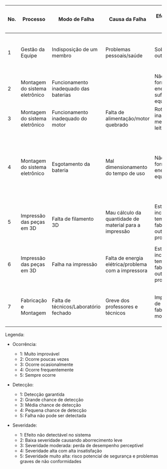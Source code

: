 | No. | Processo | Modo de Falha | Causa da Falha | Efeito da Falha Local | Efeito da Falha Global | Severidade | Ocorrência | Detecção | Número de Priorização de Risco (NPR) | Plano de Ação | Responsável | Prevenção |
|-----|----------|---------------|----------------|-----------------------|------------------------|------------|------------|----------|-------|----------------|-------------|-----------|
| 1   | Gestão da Equipe | Indisposição de um membro | Problemas pessoais/saúde | Sobrecarregar outros membros | Atraso nas atividades| 3 | 4 | 1 | 12 | Redistribuição das atividades entre membros competentes | Gerência | Comunicação prévia nas reuniões e/ou grupo de conversa |
| 2   | Montagem do sistema eletrônico | Funcionamento inadequado das baterias | | Não fornecimento de energia suficiente aos equipamentos | Não entrega do projeto por mau funcionamento | 5 | 1 | 1 | 5 | Troca da bateria por uma reserva | Energia | Testes com as baterias |
| 3   | Montagem do sistema eletrônico | Funcionamento inadequado do motor | Falta de alimentação/motor quebrado | Rotação inadequada da mesa durante a leitura da peça | Não entrega do projeto por mau funcionamento | 5 | 1 | 1 | 5 | Troca do motor por um motor reserva | Eletrônica | Testes com o motor |
| 4   | Montagem do sistema eletrônico | Esgotamento da bateria | Mal dimensionamento do tempo de uso | Não fornecimento de energia para os equipamentos | Não entrega do projeto por mau funcionamento | 5 | 2 | 1 | 10 | Troca da bateria por uma reserva | Energia | Dimensionar as baterias de acordo com o tempo de funcionamento do projeto e verificar se o tempo é suficiente para a apresentação |
| 5   | Impressão das peças em 3D | Falta de filamento 3D | Mau cálculo da quantidade de material para a impressão | Estrutura incompleta/Mais tempo para fabricação com outros processos | Atraso na entrega do projeto | 3 | 2 | 1 | 6 | Uso de outros materiais e processo de fabricação para fazer a estrutura | Estrutura | Imprimir com antecedência e revisar o cálculo de quantidade de filamento |
| 6   | Impressão das peças em 3D | Falha na impressão | Falta de energia elétrica/problema com a impressora | Estrutura incompleta/Mais tempo para fabricação com outros processos | Atraso na entrega do projeto | 3 | 2 | 1 | 6 | Uso de outros materiais e processo de fabricação para fazer a estrutura | Estrutura | Imprimir com antecedência e deixar um membro responsável vistoriando a impressão |
| 7   | Fabricação e Montagem | Falta de técnicos/Laboratório fechado | Greve dos professores e técnicos | Impossibilidade de fazer a fabricação e montagem | Atraso ou não entrega do projeto | 5 | 2 | 1 | 10 | Encontrar outro local que se possa fazer a fabricação e montagem | Estrutura | Fazer a fabricação e montagem com antecedência |

Legenda:

- Ocorrência:
  - 1: Muito improvável
  - 2: Ocorre poucas vezes
  - 3: Ocorre ocasionalmente
  - 4: Ocorre frequentemente
  - 5: Sempre ocorre

- Detecção:
  - 1: Detecção garantida
  - 2: Grande chance de detecção
  - 3: Média chance de detecção
  - 4: Pequena chance de detecção
  - 5: Falha não pode ser detectada

- Severidade:
  - 1: Efeito não detectável no sistema
  - 2: Baixa severidade causando aborrecimento leve
  - 3: Severidade moderada: perda de desempenho perceptível
  - 4: Severidade alta com alta insatisfação
  - 5: Severidade muito alta: risco potencial de segurança e problemas graves de não conformidades